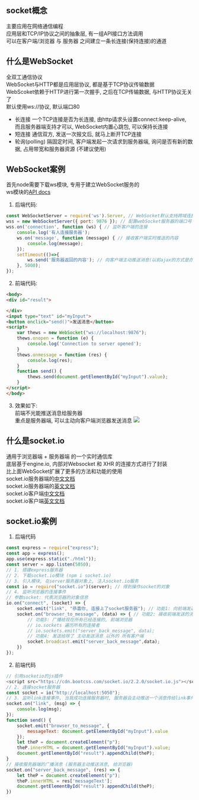 ## socket概念
主要应用在网络通信编程<br>
应用层和TCP/IP协议之间的抽象层, 有一组API接口方法调用<br>
可以在客户端/浏览器 与 服务器 之间建立一条长连接(保持连接)的通道

## 什么是WebSocket
全双工通信协议 <br>
WebSocket与HTTP都是应用层协议, 都是基于TCP协议传输数据 <br>
WebScoket依赖于HTTP进行第一次握手, 之后在TCP传输数据, 与HTTP协议无关了 <br>
默认使用ws://协议, 默认端口80 <br>
* 长连接
一个TCP连接是否为长连接, 由http请求头设置connect:keep-alive, 而且服务器端支持才可以, WebSocket内置心跳包, 可以保持长连接
* 短连接
通信双方, 发送一次报文后, 就马上断开TCP连接
* 轮询(polling)
隔固定时间, 客户端发起一次请求到服务器端, 询问是否有新的数据, 占用带宽和服务器资源 (不建议使用)

## WebSocket案例
首先node需要下载ws模块, 专用于建立WebSocket服务的<br>
ws模块的[API docs](https://www.npmjs.com/package/ws#api-docs) <br>
1. 后端代码:
``` js
const WebSocketServer = require('ws').Server, // WebSocket默认支持跨域连接
wss = new WebSocketServer({ port: 9876 }); // 配置webSocket服务器的端口号 
wss.on('connection', function (ws) { // 监听客户端的连接
    console.log('有人连接服务器');
    ws.on('message', function (message) { // 接收客户端实时推送的内容
        console.log(message);
    });
    setTimeout(()=>{
    	ws.send('服务器返回的内容'); // 向客户端主动推送消息(以前ajax的方式是办不到的)
    }, 5000);
});
```

2. 前端代码:
``` html
<body>
<div id="result">

</div>
<input type="text" id="myInput">
<button onclick="send()">发送消息</button>
<script>
    var thews = new WebSocket("ws://localhost:9876");
    thews.onopen = function (e) {
        console.log('Connection to server opened');
    }
    thews.onmessage = function (res) {
        console.log(res);
    }
    function send() {
        thews.send(document.getElementById("myInput").value);
    }
</script>
</body>
``` 
3. 效果如下:<br>
前端不光能推送消息给服务器<br>
重点是服务器端, 可以主动向客户端浏览器发送消息
 ![](/server/socket.png)

## 什么是socket.io
通用于浏览器端 + 服务器端 的一个实时通信库 <br>
底层基于engine.io, 内部对Websocket 和 XHR 的连接方式进行了封装 <br>
比上面WebSocket扩展了更多的方法和功能的使用 <br>
socket.io服务器端的[中文文档](https://www.w3cschool.cn/socket/socket-odxe2egl.html) <br>
socket.io服务器端的[英文文档](https://github.com/socketio/socket.io/blob/master/docs/API.md)<br>
socket.io客户端[中文文档](https://www.w3cschool.cn/socket/socket-k49j2eia.html)<br>
socket.io客户端[英文文档](https://github.com/socketio/socket.io-client/blob/master/docs/API.md)<br>

## socket.io案例
1. 后端代码
``` js
const express = require("express");
const app = express();
app.use(express.static("./html"));
const server = app.listen(5050);
// 1. 搭建express服务器
// 2. 下载socket.io模块 (npm i socket.io)
// 3. 引入模块, 在server服务器对象上, 注入socket.io服务
const io = require("socket.io")(server); // 得到操作socket的对象
// 4. 监听浏览器的连接事件
// 参数socket: 代表浏览器的对象信息
io.on("connect", (socket) => {
    socket.emit("link", "恭喜你, 连接上了socket服务器"); // 功能1: 向前端发送欢迎消息
    socket.on("browser_to_message", (data) => { // 功能2: 接收前端发送的消息
        // 功能3: 广播给现在所有已经连接的, 前端浏览器
        // io.sockets 遍历所有的连接者
        // io.sockets.emit("server_back_message", data);
        // 功能4: 发送给除了 主动发送消息 以外的 所有客户端
        socket.broadcast.emit("server_back_message",data);
    })
});
```
2. 前端代码
``` js
// 引用socketio的js插件
<script src="https://cdn.bootcss.com/socket.io/2.2.0/socket.io.js"></script>
// 2. 连接socket服务器
const socket = io("http://localhost:5050");
// 3. 监听link连接事件, 当我成功连接服务器时, 服务器会主动推送一个消息传给link事件
socket.on("link", (msg) => {
    console.log(msg);
});
function send() {
    socket.emit("browser_to_message", {
        messageText: document.getElementById("myInput").value
    });
    let theP = document.createElement("p");
    theP.innerHTML = document.getElementById("myInput").value;
    document.getElementById("result").appendChild(theP);
}
// 接收服务器端的广播消息 (服务器主动推送消息, 给浏览器)
socket.on("server_back_message", (res) => {
    let theP = document.createElement("p");
    theP.innerHTML = res['messageText'];
    document.getElementById("result").appendChild(theP);
})
```




